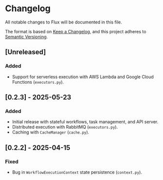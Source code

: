 # Changelog

All notable changes to Flux will be documented in this file.

The format is based on [Keep a Changelog](https://keepachangelog.com/en/1.0.0/),
and this project adheres to [Semantic Versioning](https://semver.org/spec/v2.0.0.html).

## [Unreleased]
### Added
- Support for serverless execution with AWS Lambda and Google Cloud Functions (`executors.py`).

## [0.2.3] - 2025-05-23
### Added
- Initial release with stateful workflows, task management, and API server.
- Distributed execution with RabbitMQ (`executors.py`).
- Caching with `CacheManager` (`cache.py`).

## [0.2.2] - 2025-04-15
### Fixed
- Bug in `WorkflowExecutionContext` state persistence (`context.py`).

